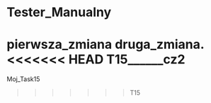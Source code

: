 # Tester_Manualny
pierwsza_zmiana
druga_zmiana.
<<<<<<< HEAD
T15______cz2
=======
Moj_Task15
>>>>>>> T15
